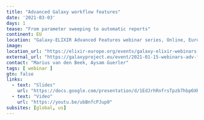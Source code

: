 ```yaml
---
title: "Advanced Galaxy workflow features"
date: '2021-03-03'
days: 1
tease: "From parameter sweeping to automatic reports"
continent: EU
location: "Galaxy-ELIXIR Advanced Features webinar series, Online, Europe"
image: 
location_url: "https://elixir-europe.org/events/galaxy-elixir-webinars-series-advanced-features"
external_url: "https://galaxyproject.eu/event/2021-01-15-webinars-adv-features-session1/"
contact: "Marius van den Beek, Aysam Guerler"
tags: [ webinar ]
gtn: false
links:
  - text: "Slides"
    url: "https://docs.google.com/presentation/d/1EdJrhRnfrsTpzb7hbp6XR_HWJCP2r-eVgU5LpG-DH7g/edit#slide=id.gb7c12e366a_0_80"
  - text: "Video"
    url: "https://youtu.be/ubBnfcPJup0"
subsites: [global, us]
---
```

